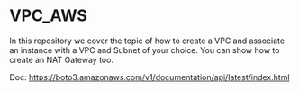 # VPC_AWS
In this repository we cover the topic of how to create a VPC and associate an instance with a VPC and Subnet of your choice.
You can show how to create an NAT Gateway too.

Doc: https://boto3.amazonaws.com/v1/documentation/api/latest/index.html
